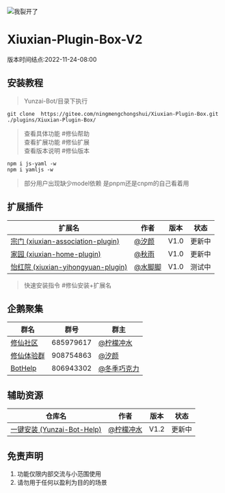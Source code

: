 ![我裂开了](https://s1.ax1x.com/2022/11/02/xH9Kcd.jpg)    
# Xiuxian-Plugin-Box-V2
版本时间结点:2022-11-24-08:00

## 安装教程      

>Yunzai-Bot/目录下执行      
```
git clone  https://gitee.com/ningmengchongshui/Xiuxian-Plugin-Box.git ./plugins/Xiuxian-Plugin-Box/   
```
>查看具体功能  #修仙帮助     
>查看扩展功能  #修仙扩展     
>查看版本说明  #修仙版本   
```
npm i js-yaml -w
npm i yamljs -w
```  
>部分用户出现缺少model依赖
>是pnpm还是cnpm的自己看着用

## 扩展插件

扩展名  | 作者 | 版本 | 状态
------------- | ------------- | ------------- | -------------
| [宗门 (xiuxian-association-plugin)](https://gitee.com/mg1105194437/xiuxian-association-pluging) | [@汐颜](https://gitee.com/mg1105194437) | V1.0 | 更新中 |
| [家园 (xiuxian-home-plugin)](https://gitee.com/mmmmmddddd/xiuxian-home-plugin) | [@秋雨](https://gitee.com/mmmmmddddd) | V1.0 | 更新中 |
| [怡红院 (xiuxian-yihongyuan-plugin)](https://gitee.com/waterfeet/xiuxian-yihongyuan-plugin) | [@水脚脚](https://gitee.com/waterfeet) | V1.0 | 测试中 |  

>快速安装指令  #修仙安装+扩展名     

## 企鹅聚集     

群名  | 群号  |  群主 
------------- | -------------  | -------------   
| [修仙社区](https://afdian.net/a/ningmengchongshui) | 685979617 | [@柠檬冲水](https://gitee.com/ningmengchongshui) |  
| [修仙体验群](https://afdian.net/a/ningmengchongshui) | 908754863 | [@汐颜](https://gitee.com/mg1105194437) |   
| [BotHelp](https://afdian.net/a/WinterChocolates) | 806943302 | [@冬季巧克力](https://gitee.com/djqkl_znje) |  
  
## 辅助资源   

仓库名  | 作者 | 版本 | 状态
------------- | ------------- | ------------- | -------------
| [一键安装 (Yunzai-Bot-Help)](https://gitee.com/ningmengchongshui/Yunzai-Bot-Help) | [@柠檬冲水](https://gitee.com/ningmengchongshui) | V1.2 | 更新中 |
  
## 免责声明       
1. 功能仅限内部交流与小范围使用       
2. 请勿用于任何以盈利为目的的场景    